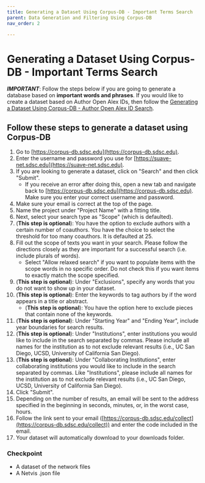 ```yaml
---
title: Generating a Dataset Using Corpus-DB - Important Terms Search
parent: Data Generation and Filtering Using Corpus-DB
nav_order: 2

---
```

# Generating a Dataset Using Corpus-DB - Important Terms Search

***IMPORTANT***: Follow the steps below if you are going to generate a database based on **important words and phrases**. If you would like to create a dataset based on Author Open Alex IDs, then follow the [Generating a Dataset Using Corpus-DB - Author Open Alex ID Search](https://suave-ucsd.github.io/SuAVE-Documentation/corpusdb_dataset_gen_openalex_id.html).

## Follow these steps to generate a dataset using Corpus-DB

1. Go to [https://corpus-db.sdsc.edu](https://corpus-db.sdsc.edu).
2. Enter the username and password you use for [https://suave-net.sdsc.edu](https://suave-net.sdsc.edu).
3. If you are looking to generate a dataset, click on "Search" and then click "Submit".
    - If you receive an error after doing this, open a new tab and navigate back to [https://corpus-db.sdsc.edu](https://corpus-db.sdsc.edu). Make sure you enter your correct username and password.
4. Make sure your email is correct at the top of the page.
5. Name the project under "Project Name" with a fitting title.
6. Next, select your search type as "Scope" (which is defaulted).
7. (**This step is optional**): You have the option to exclude authors with a certain number of coauthors. You have the choice to select the threshold for too many coauthors. It is defaulted at 25.
8. Fill out the scope of texts you want in your search. Please follow the directions closely as they are important for a successful search (i.e. include plurals of words).
    - Select "Allow relaxed search" if you want to populate items with the scope words in no specific order. Do not check this if you want items to exactly match the scope specified.
9. (**This step is optional**): Under "Exclusions", specify any words that you do not want to show up in your dataset.
10. (**This step is optional**): Enter the keywords to tag authors by if the word appears in a title or abstract.
    - (**This step is optional**): You have the option here to exclude pieces that contain none of the keywords.
11. (**This step is optional**): Under "Starting Year" and "Ending Year", include year boundaries for search results.
12. (**This step is optional**): Under "Institutions", enter institutions you would like to include in the search separated by commas. Please include all names for the institution as to not exclude relevant results (i.e., UC San Diego, UCSD, University of California San Diego).
13. (**This step is optional**): Under "Collaborating Institutions", enter collaborating institutions you would like to include in the search separated by commas. Like "Institutions", please include all names for the institution as to not exclude relevant results (i.e., UC San Diego, UCSD, University of California San Diego).
14. Click "Submit".
15. Depending on the number of results, an email will be sent to the address specified in the beginning in seconds, minutes, or, in the worst case, hours.
16. Follow the link sent to your email ([https://corpus-db.sdsc.edu/collect](https://corpus-db.sdsc.edu/collect)) and enter the code included in the email.
17. Your dataset will automatically download to your downloads folder.



### Checkpoint

- A dataset of the network files
- A Netvis .json file
